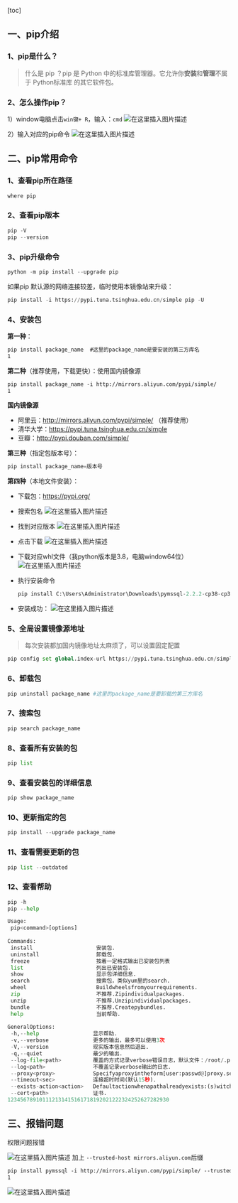 [toc]

## 一、pip介绍

### 1、pip是什么？

> 什么是 pip ？pip 是 Python 中的标准库管理器。它允许你**安装**和**管理**不属于 Python标准库 的其它软件包。

### 2、怎么操作pip？

1）window电脑点击`win键+ R`，输入：`cmd`
![在这里插入图片描述](https://img-blog.csdnimg.cn/1b2ce81ab29e439e8954c293fb4387e4.png)

2）输入对应的pip命令
![在这里插入图片描述](https://img-blog.csdnimg.cn/6ca14a699a1a4451ac3ad682d84eddc3.png)

## 二、pip常用命令

### 1、查看pip所在路径

```python
where pip
```

### 2、查看pip版本

```python
pip -V
pip --version
```

### 3、pip升级命令

```python
python -m pip install --upgrade pip
```

如果pip 默认源的网络连接较差，临时使用本镜像站来升级：

```python
pip install -i https://pypi.tuna.tsinghua.edu.cn/simple pip -U
```

### 4、安装包

**第一种**：

```xml
pip install package_name  #这里的package_name是要安装的第三方库名
1
```

**第二种**（推荐使用，下载更快）：使用国内镜像源

```xml
pip install package_name -i http://mirrors.aliyun.com/pypi/simple/ 
1
```

**国内镜像源**

- 阿里云：http://mirrors.aliyun.com/pypi/simple/ （推荐使用）
- 清华大学：https://pypi.tuna.tsinghua.edu.cn/simple
- 豆瓣：http://pypi.douban.com/simple/

**第三种**（指定包版本号）：

```python
pip install package_name=版本号 
```

**第四种**（本地文件安装）：

- 下载包：https://pypi.org/

- 搜索包名
  ![在这里插入图片描述](https://img-blog.csdnimg.cn/4def2cf134e547e198db78f964aac23f.png?x-oss-process=image/watermark,type_ZHJvaWRzYW5zZmFsbGJhY2s,shadow_50,text_Q1NETiBA5aSn5pWw5o2uX-Wwj-iigQ==,size_20,color_FFFFFF,t_70,g_se,x_16)

- 找到对应版本
  ![在这里插入图片描述](https://img-blog.csdnimg.cn/70082f185e684515aa670872c4b75b3c.png)

- 点击下载
  ![在这里插入图片描述](https://img-blog.csdnimg.cn/9fa2eca0c2604952999be4dd393f296f.png?x-oss-process=image/watermark,type_ZHJvaWRzYW5zZmFsbGJhY2s,shadow_50,text_Q1NETiBA5aSn5pWw5o2uX-Wwj-iigQ==,size_20,color_FFFFFF,t_70,g_se,x_16)

- 下载对应whl文件（我python版本是3.8，电脑window64位）
  ![在这里插入图片描述](https://img-blog.csdnimg.cn/c22fa4d26c774df1ba36810cd8ac5bbc.png)

- 执行安装命令

  ```python
  pip install C:\Users\Administrator\Downloads\pymssql-2.2.2-cp38-cp38-win_amd64.whl #后面是包所在路径和包名
  ```

- 安装成功：
  ![在这里插入图片描述](https://img-blog.csdnimg.cn/d654a28789e64842bedd30a001a9e482.png?x-oss-process=image/watermark,type_ZHJvaWRzYW5zZmFsbGJhY2s,shadow_50,text_Q1NETiBA5aSn5pWw5o2uX-Wwj-iigQ==,size_20,color_FFFFFF,t_70,g_se,x_16)

### 5、全局设置镜像源地址

> 每次安装都加国内镜像地址太麻烦了，可以设置固定配置

```python
pip config set global.index-url https://pypi.tuna.tsinghua.edu.cn/simple
```

### 6、卸载包

```python
pip uninstall package_name #这里的package_name是要卸载的第三方库名
```

### 7、搜索包

```python
pip search package_name
```

### 8、查看所有安装的包

```python
pip list
```

### 9、查看安装包的详细信息

```python
pip show package_name
```

### 10、更新指定的包

```python
pip install --upgrade package_name
```

### 11、查看需要更新的包

```python
pip list --outdated
```

### 12、查看帮助

```python
pip -h
pip --help

Usage:  
 pip<command>[options]
 
Commands:
 install                    安装包.
 uninstall                  卸载包.
 freeze                     按着一定格式输出已安装包列表
 list                       列出已安装包.
 show                       显示包详细信息.
 search                     搜索包，类似yum里的search.
 wheel                      Buildwheelsfromyourrequirements.
 zip                        不推荐.Zipindividualpackages.
 unzip                      不推荐.Unzipindividualpackages.
 bundle                     不推荐.Createpybundles.
 help                       当前帮助.
 
GeneralOptions:
 -h,--help                 显示帮助.
 -v,--verbose              更多的输出，最多可以使用3次
 -V,--version              现实版本信息然后退出.
 -q,--quiet                最少的输出.
 --log-file<path>          覆盖的方式记录verbose错误日志，默认文件：/root/.pip/pip.log
 --log<path>               不覆盖记录verbose输出的日志.
 --proxy<proxy>            Specifyaproxyintheform[user:passwd@]proxy.server:port.
 --timeout<sec>            连接超时时间(默认15秒).
 --exists-action<action>   Defaultactionwhenapathalreadyexists:(s)witch,(i)gnore,(w)ipe,(b)ackup.
 --cert<path>              证书.
123456789101112131415161718192021222324252627282930
```

## 

## 三、报错问题

权限问题报错

![在这里插入图片描述](https://img-blog.csdnimg.cn/bb5aa47f9dcc46f3a80c44b5af90d406.png)
加上 `--trusted-host mirrors.aliyun.com`后缀

```xml
pip install pymssql -i http://mirrors.aliyun.com/pypi/simple/ --trusted-host mirrors.aliyun.com
1
```

![在这里插入图片描述](https://img-blog.csdnimg.cn/addb0eb152b14dd3b3b4c14417cb9a12.png?x-oss-process=image/watermark,type_ZHJvaWRzYW5zZmFsbGJhY2s,shadow_50,text_Q1NETiBA5aSn5pWw5o2uX-Wwj-iigQ==,size_20,color_FFFFFF,t_70,g_se,x_16)